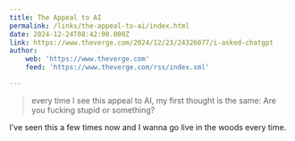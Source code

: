 ```yaml
---
title: The Appeal to AI
permalink: /links/the-appeal-to-ai/index.html
date: 2024-12-24T08:42:00.000Z
link: https://www.theverge.com/2024/12/23/24326077/i-asked-chatgpt
author:
    web: 'https://www.theverge.com'
    feed: 'https://www.theverge.com/rss/index.xml'

---
```


> every time I see this appeal to AI, my first thought is the same: Are you fucking stupid or something?

I’ve seen this a few times now and I wanna go live in the woods every time.